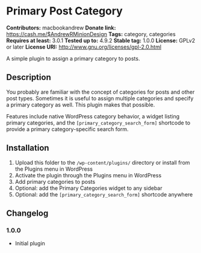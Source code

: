 # Primary Post Category #
**Contributors:** macbookandrew
**Donate link:** https://cash.me/$AndrewRMinionDesign
**Tags:** category, categories
**Requires at least:** 3.0.1
**Tested up to:** 4.9.2
**Stable tag:** 1.0.0
**License:** GPLv2 or later
**License URI:** http://www.gnu.org/licenses/gpl-2.0.html

A simple plugin to assign a primary category to posts.

## Description ##

You probably are familiar with the concept of categories for posts and other post types. Sometimes it is useful to assign multiple categories and specify a primary category as well. This plugin makes that possible.

Features include native WordPress category behavior, a widget listing primary categories, and the `[primary_category_search_form]` shortcode to provide a primary category-specific search form.

## Installation ##

1. Upload this folder to the `/wp-content/plugins/` directory or install from the Plugins menu in WordPress
1. Activate the plugin through the Plugins menu in WordPress
1. Add primary categories to posts
1. Optional: add the Primary Categories widget to any sidebar
1. Optional: add the `[primary_category_search_form]` shortcode anywhere


## Changelog ##

### 1.0.0 ###
* Initial plugin
